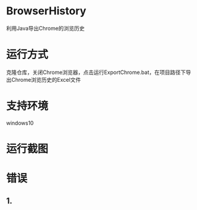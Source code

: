 # BrowserHistory
利用Java导出Chrome的浏览历史
# 运行方式
克隆仓库，关闭Chrome浏览器，点击运行ExportChrome.bat，在项目路径下导出Chrome浏览历史的Excel文件
# 支持环境
windows10
# 运行截图

# 错误
## 1.
